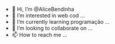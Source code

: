 - 👋 Hi, I’m @AliceBendinha
- 👀 I’m interested in web cod ...
- 🌱 I’m currently learning programação ...
- 💞️ I’m looking to collaborate on ...
- 📫 How to reach me ...

<!---
AliceBendinha/AliceBendinha is a ✨ special ✨ repository because its `README.md` (this file) appears on your GitHub profile.
You can click the Preview link to take a look at your changes.
--->
